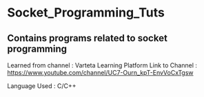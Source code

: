 # Socket_Programming_Tuts
## Contains programs related to socket programming
Learned from channel : Varteta Learning Platform
Link to Channel : https://www.youtube.com/channel/UC7-Ourn_kpT-EnvVoCxTgsw

Language Used : C/C++
